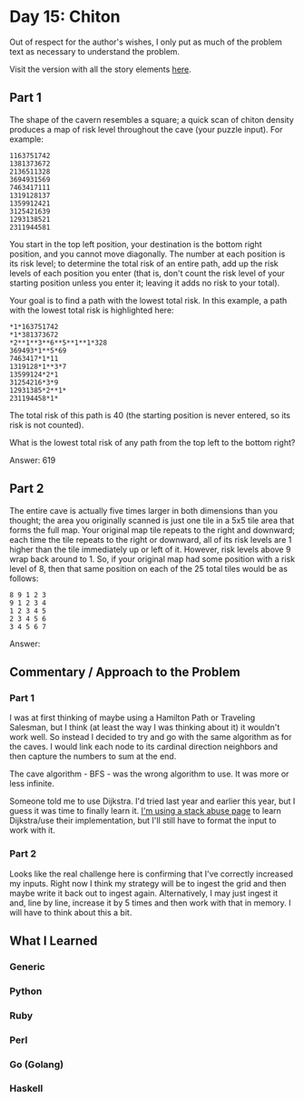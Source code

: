 # Day 15: Chiton

Out of respect for the author's wishes, I only put as much of the problem text as necessary to understand the problem.

Visit the version with all the story elements [here](https://adventofcode.com/2021/day/15).

## Part 1
 The shape of the cavern resembles a square; a quick scan of chiton density produces a map of risk level throughout the cave (your puzzle input). For example:

    1163751742
    1381373672
    2136511328
    3694931569
    7463417111
    1319128137
    1359912421
    3125421639
    1293138521
    2311944581

You start in the top left position, your destination is the bottom right position, and you cannot move diagonally. The number at each position is its risk level; to determine the total risk of an entire path, add up the risk levels of each position you enter (that is, don't count the risk level of your starting position unless you enter it; leaving it adds no risk to your total).

Your goal is to find a path with the lowest total risk. In this example, a path with the lowest total risk is highlighted here:

    *1*163751742
    *1*381373672
    *2**1**3**6**5**1**1*328
    369493*1**5*69
    7463417*1*11
    1319128*1**3*7
    13599124*2*1
    31254216*3*9
    12931385*2**1*
    231194458*1*

The total risk of this path is 40 (the starting position is never entered, so its risk is not counted).

What is the lowest total risk of any path from the top left to the bottom right?

Answer: 619

## Part 2
The entire cave is actually five times larger in both dimensions than you thought; the area you originally scanned is just one tile in a 5x5 tile area that forms the full map. Your original map tile repeats to the right and downward; each time the tile repeats to the right or downward, all of its risk levels are 1 higher than the tile immediately up or left of it. However, risk levels above 9 wrap back around to 1. So, if your original map had some position with a risk level of 8, then that same position on each of the 25 total tiles would be as follows:

    8 9 1 2 3
    9 1 2 3 4
    1 2 3 4 5
    2 3 4 5 6
    3 4 5 6 7

Answer: 

## Commentary / Approach to the Problem
### Part 1
I was at first thinking of maybe using a Hamilton Path or Traveling Salesman, but I think (at least the way I was thinking about it) it wouldn't work well. So instead I decided to try and go with the same algorithm as for the caves. I would link each node to its cardinal direction neighbors and then capture the numbers to sum at the end. 

The cave algorithm - BFS - was the wrong algorithm to use. It was more or less infinite.

Someone told me to use Dijkstra. I'd tried last year and earlier this year, but I guess it was time to finally learn it. [I'm using a stack abuse page](https://stackabuse.com/dijkstras-algorithm-in-python/) to learn Dijkstra/use their implementation, but I'll still have to format the input to work with it.

### Part 2 
Looks like the real challenge here is confirming that I've correctly increased my inputs. Right now I think my strategy will be to ingest the grid and then maybe write it back out to ingest again. Alternatively, I may just ingest it and, line by line, increase it by 5 times and then work with that in memory. I will have to think about this a bit.
## What I Learned

### Generic

### Python

### Ruby

### Perl

### Go (Golang)

### Haskell
